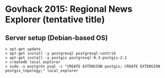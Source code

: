 Govhack 2015: Regional News Explorer (tentative title)
======================================================

## Server setup (Debian-based OS)

```
> apt-get update
> apt-get install -y postgresql postgresql-contrib
> apt-get install -y postgis postgresql-9.3-postgis-2.1
> createdb local_explorer
> sudo -u postgres psql -c "CREATE EXTENSION postgis; CREATE EXTENSION postgis_topology;" local_explorer
```
